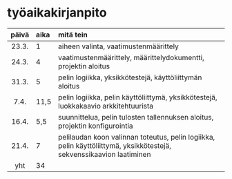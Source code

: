 # työaikakirjanpito

| päivä | aika | mitä tein  |
| :----:|:-----| :-----|
| 23.3. | 1    | aiheen valinta, vaatimustenmäärittely |
| 24.3. | 4    | vaatimustenmäärittely, määrittelydokumentti, projektin aloitus |
| 31.3.  | 5    | pelin logiikka, yksikkötestejä, käyttöliittymän aloitus |
| 7.4.   | 11,5  | pelin logiikka, pelin käyttöliittymä, yksikkötestejä, luokkakaavio arkkitehtuurista |
| 16.4.   | 5,5  | suunnittelua, pelin tulosten tallennuksen aloitus, projektin konfigurointia |
| 21.4.   | 7  | pelilaudan koon valinnan toteutus, pelin logiikka, pelin käyttöliittymä, yksikkötestejä, sekvenssikaavion laatiminen |
| yht   | 34  | | 
